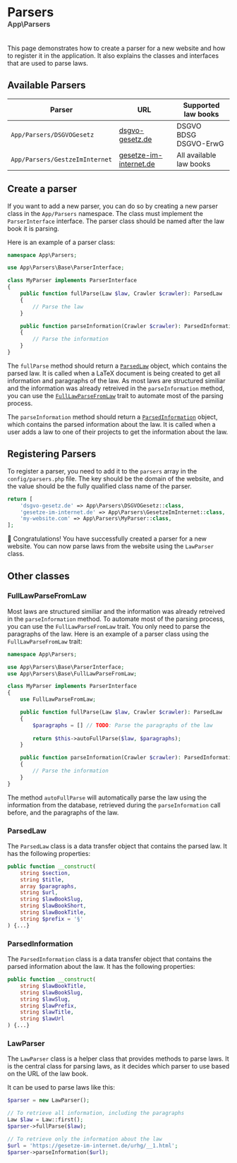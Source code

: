 # Parsers <span style="display:block; opacity: .8; font-size: 1rem;">App\Parsers</span>
<!-- Subtitle -->

<br>
This page demonstrates how to create a parser for a new website and how to register it in the application. It also explains the classes and interfaces that are used to parse laws.

## Available Parsers

<!-- Table of currently available parsers -->
| Parser                         | URL                                                      | Supported law books             |
|--------------------------------|----------------------------------------------------------|---------------------------------|
| `App/Parsers/DSGVOGesetz`      | [dsgvo-gesetz.de](https://dsgvo-gesetz.de)               | DSGVO <br> BDSG <br> DSGVO-ErwG |               
| `App/Parsers/GestzeImInternet` | [gesetze-im-internet.de](https://gesetze-im-internet.de) | All available law books         |

## Create a parser

If you want to add a new parser, you can do so by creating a new parser class in the `App/Parsers` namespace. The class must implement the `ParserInterface` interface. The parser class should be named after the law book it is parsing.

Here is an example of a parser class:


```php
namespace App\Parsers;

use App\Parsers\Base\ParserInterface;

class MyParser implements ParserInterface
{
    public function fullParse(Law $law, Crawler $crawler): ParsedLaw
    {
        // Parse the law
    }

    public function parseInformation(Crawler $crawler): ParsedInformation
    {
        // Parse the information
    }
}
```

The `fullParse` method should return a [`ParsedLaw`](#parsedlaw) object, which contains the parsed law. It is called when a LaTeX document is being created to get all information and paragraphs of the law.
As most laws are structured similiar and the information was already retreived in the `parseInformation` method, you can use the [`FullLawParseFromLaw`](#fulllawparsefromlaw) trait to automate most of the parsing process.

The `parseInformation` method should return a [`ParsedInformation`](#parsedinformation) object, which contains the parsed information about the law. It is called when a user adds a law to one of their projects to get the information about the law.



## Registering Parsers

To register a parser, you need to add it to the `parsers` array in the `config/parsers.php` file. The key should be the domain of the website, and the value should be the fully qualified class name of the parser.

```php
return [
    'dsgvo-gesetz.de' => App\Parsers\DSGVOGesetz::class,
    'gesetze-im-internet.de' => App\Parsers\GesetzeImInternet::class,
    'my-website.com' => App\Parsers\MyParser::class,
];
```

:partying_face: Congratulations! You have successfully created a parser for a new website. You can now parse laws from the website using the `LawParser` class.

## Other classes

### FullLawParseFromLaw

Most laws are structured similiar and the information was already retreived in the `parseInformation` method. To automate most of the parsing process, you can use the `FullLawParseFromLaw` trait. You only need to parse the paragraphs of the law. Here is an example of a parser class using the `FullLawParseFromLaw` trait:

```php
namespace App\Parsers;

use App\Parsers\Base\ParserInterface;
use App\Parsers\Base\FullLawParseFromLaw;

class MyParser implements ParserInterface
{
    use FullLawParseFromLaw;

    public function fullParse(Law $law, Crawler $crawler): ParsedLaw
    {
        $paragraphs = [] // TODO: Parse the paragraphs of the law
        
        return $this->autoFullParse($law, $paragraphs);
    }

    public function parseInformation(Crawler $crawler): ParsedInformation
    {
        // Parse the information
    }
}
```

The method `autoFullParse` will automatically parse the law using the information from the database, retrieved during the `parseInformation` call before, and the paragraphs of the law.

### ParsedLaw

The `ParsedLaw` class is a data transfer object that contains the parsed law. It has the following properties:

```php
public function __construct(
    string $section, 
    string $title, 
    array $paragraphs, 
    string $url, 
    string $lawBookSlug, 
    string $lawBookShort, 
    string $lawBookTitle, 
    string $prefix = '§'
) {...}
```

### ParsedInformation

The `ParsedInformation` class is a data transfer object that contains the parsed information about the law. It has the following properties:

```php
public function __construct(
    string $lawBookTitle, 
    string $lawBookSlug, 
    string $lawSlug, 
    string $lawPrefix, 
    string $lawTitle, 
    string $lawUrl
) {...}
```
### LawParser

The `LawParser` class is a helper class that provides methods to parse laws. It is the central class for parsing laws, as it decides which parser to use based on the URL of the law book.

It can be used to parse laws like this:

```php
$parser = new LawParser();

// To retrieve all information, including the paragraphs
Law $law = Law::first();
$parser->fullParse($law);

// To retrieve only the information about the law
$url = 'https://gesetze-im-internet.de/urhg/__1.html';
$parser->parseInformation($url);


```
